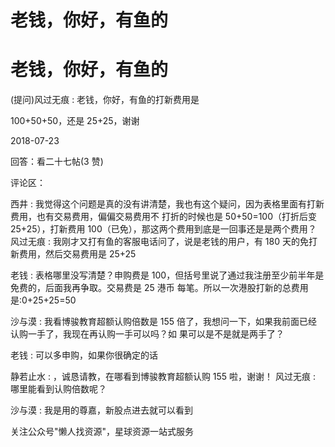 # 老钱，你好，有鱼的

# 老钱，你好，有鱼的

(提问)风过无痕 : 老钱，你好，有鱼的打新费用是

100+50+50，还是 25+25，谢谢

2018-07-23

回答：看二十七帖(3 赞)

评论区：

西井 : 我觉得这个问题是真的没有讲清楚，我也有这个疑问，因为表格里面有打新费用，也有交易费用，偏偏交易费用不 打折的时候也是 50+50=100（打折后变 25+25），打新费用 100（已免），那这两个费用到底是一回事还是是两个费用？ 风过无痕 : 我刚才又打有鱼的客服电话问了，说是老钱的用户，有 180 天的免打新费用，然后交易费用是 25+25

老钱 : 表格哪里没写清楚？申购费是 100，但括号里说了通过我注册至少前半年是免费的，后面我再争取。交易费是 25 港币 每笔。所以一次港股打新的总费用是:0+25+25=50

沙与漠 : 我看博骏教育超额认购倍数是 155 倍了，我想问一下，如果我前面已经认购一手了，我现在再认购一手可以吗？如 果可以是不是就是两手了？

老钱 : 可以多申购，如果你很确定的话

静若止水 : ，诚恳请教，在哪看到博骏教育超额认购 155 啦，谢谢！ 风过无痕 : 哪里能看到认购倍数呢？

沙与漠 : 我是用的尊嘉，新股点进去就可以看到

关注公众号"懒人找资源"，星球资源一站式服务